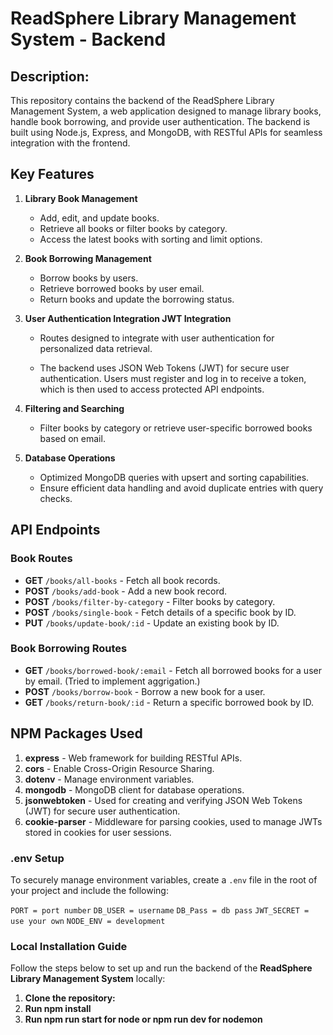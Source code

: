 # ReadSphere Library Management System - Backend

<h2>Description:</h2>
This repository contains the backend of the ReadSphere Library Management System, a web application designed to manage library books, handle book borrowing, and provide user authentication. The backend is built using Node.js, Express, and MongoDB, with RESTful APIs for seamless integration with the frontend.

## Key Features

1. **Library Book Management**

   - Add, edit, and update books.
   - Retrieve all books or filter books by category.
   - Access the latest books with sorting and limit options.

2. **Book Borrowing Management**

   - Borrow books by users.
   - Retrieve borrowed books by user email.
   - Return books and update the borrowing status.

3. **User Authentication Integration JWT Integration**

   - Routes designed to integrate with user authentication for personalized data retrieval.

   - The backend uses JSON Web Tokens (JWT) for secure user authentication. Users must register and log in to receive a token, which is then used to access protected API endpoints.

4. **Filtering and Searching**

   - Filter books by category or retrieve user-specific borrowed books based on email.

5. **Database Operations**

   - Optimized MongoDB queries with upsert and sorting capabilities.
   - Ensure efficient data handling and avoid duplicate entries with query checks.

## API Endpoints

### Book Routes

- **GET** `/books/all-books` - Fetch all book records.
- **POST** `/books/add-book` - Add a new book record.
- **POST** `/books/filter-by-category` - Filter books by category.
- **POST** `/books/single-book` - Fetch details of a specific book by ID.
- **PUT** `/books/update-book/:id` - Update an existing book by ID.

### Book Borrowing Routes

- **GET** `/books/borrowed-book/:email` - Fetch all borrowed books for a user by email. (Tried to implement aggrigation.)
- **POST** `/books/borrow-book` - Borrow a new book for a user.
- **GET** `/books/return-book/:id` - Return a specific borrowed book by ID.

## NPM Packages Used

1. **express** - Web framework for building RESTful APIs.
2. **cors** - Enable Cross-Origin Resource Sharing.
3. **dotenv** - Manage environment variables.
4. **mongodb** - MongoDB client for database operations.
5. **jsonwebtoken** - Used for creating and verifying JSON Web Tokens (JWT) for secure user authentication.
6. **cookie-parser** - Middleware for parsing cookies, used to manage JWTs stored in cookies for user sessions.

### .env Setup
To securely manage environment variables, create a `.env` file in the root of your project and include the following:

`PORT = port number`
`DB_USER = username` 
`DB_Pass = db pass`
`JWT_SECRET = use your own`
`NODE_ENV = development`

### Local Installation Guide

Follow the steps below to set up and run the backend of the **ReadSphere Library Management System** locally:

1. **Clone the repository:**
2. **Run npm install**
3. **Run npm run start for node or npm run dev for nodemon**

